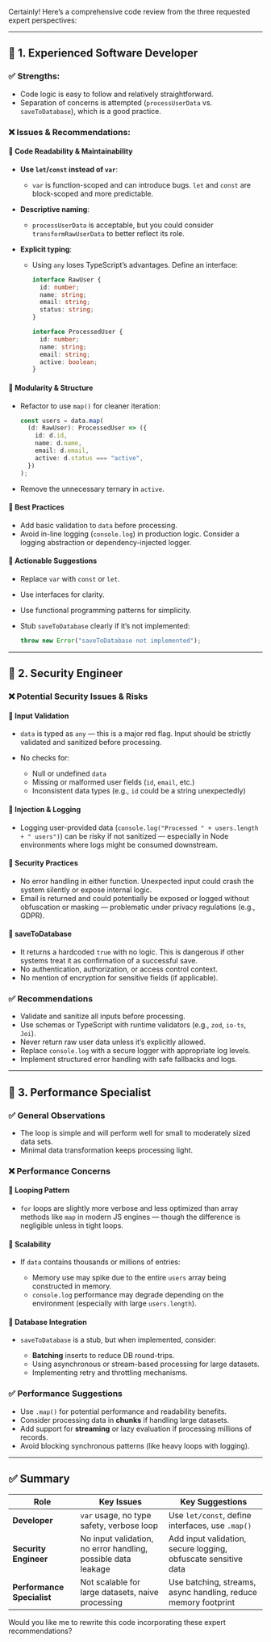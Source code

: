 Certainly! Here’s a comprehensive code review from the three requested expert perspectives:

---

## 🔹 1. Experienced Software Developer

### ✅ **Strengths:**

- Code logic is easy to follow and relatively straightforward.
- Separation of concerns is attempted (`processUserData` vs. `saveToDatabase`), which is a good practice.

### ❌ **Issues & Recommendations:**

#### 🔸 **Code Readability & Maintainability**

- **Use `let`/`const` instead of `var`**:

  - `var` is function-scoped and can introduce bugs. `let` and `const` are block-scoped and more predictable.

- **Descriptive naming**:

  - `processUserData` is acceptable, but you could consider `transformRawUserData` to better reflect its role.

- **Explicit typing**:

  - Using `any` loses TypeScript’s advantages. Define an interface:

    ```ts
    interface RawUser {
      id: number;
      name: string;
      email: string;
      status: string;
    }

    interface ProcessedUser {
      id: number;
      name: string;
      email: string;
      active: boolean;
    }
    ```

#### 🔸 **Modularity & Structure**

- Refactor to use `map()` for cleaner iteration:

  ```ts
  const users = data.map(
    (d: RawUser): ProcessedUser => ({
      id: d.id,
      name: d.name,
      email: d.email,
      active: d.status === "active",
    })
  );
  ```

- Remove the unnecessary ternary in `active`.

#### 🔸 **Best Practices**

- Add basic validation to `data` before processing.
- Avoid in-line logging (`console.log`) in production logic. Consider a logging abstraction or dependency-injected logger.

#### 🔸 **Actionable Suggestions**

- Replace `var` with `const` or `let`.
- Use interfaces for clarity.
- Use functional programming patterns for simplicity.
- Stub `saveToDatabase` clearly if it’s not implemented:

  ```ts
  throw new Error("saveToDatabase not implemented");
  ```

---

## 🔹 2. Security Engineer

### ❌ **Potential Security Issues & Risks**

#### 🔸 **Input Validation**

- `data` is typed as `any` — this is a major red flag. Input should be strictly validated and sanitized before processing.
- No checks for:

  - Null or undefined `data`
  - Missing or malformed user fields (`id`, `email`, etc.)
  - Inconsistent data types (e.g., `id` could be a string unexpectedly)

#### 🔸 **Injection & Logging**

- Logging user-provided data (`console.log("Processed " + users.length + " users")`) can be risky if not sanitized — especially in Node environments where logs might be consumed downstream.

#### 🔸 **Security Practices**

- No error handling in either function. Unexpected input could crash the system silently or expose internal logic.
- Email is returned and could potentially be exposed or logged without obfuscation or masking — problematic under privacy regulations (e.g., GDPR).

#### 🔸 **saveToDatabase**

- It returns a hardcoded `true` with no logic. This is dangerous if other systems treat it as confirmation of a successful save.
- No authentication, authorization, or access control context.
- No mention of encryption for sensitive fields (if applicable).

### ✅ **Recommendations**

- Validate and sanitize all inputs before processing.
- Use schemas or TypeScript with runtime validators (e.g., `zod`, `io-ts`, `Joi`).
- Never return raw user data unless it’s explicitly allowed.
- Replace `console.log` with a secure logger with appropriate log levels.
- Implement structured error handling with safe fallbacks and logs.

---

## 🔹 3. Performance Specialist

### ✅ **General Observations**

- The loop is simple and will perform well for small to moderately sized data sets.
- Minimal data transformation keeps processing light.

### ❌ **Performance Concerns**

#### 🔸 **Looping Pattern**

- `for` loops are slightly more verbose and less optimized than array methods like `map` in modern JS engines — though the difference is negligible unless in tight loops.

#### 🔸 **Scalability**

- If `data` contains thousands or millions of entries:

  - Memory use may spike due to the entire `users` array being constructed in memory.
  - `console.log` performance may degrade depending on the environment (especially with large `users.length`).

#### 🔸 **Database Integration**

- `saveToDatabase` is a stub, but when implemented, consider:

  - **Batching** inserts to reduce DB round-trips.
  - Using asynchronous or stream-based processing for large datasets.
  - Implementing retry and throttling mechanisms.

### ✅ **Performance Suggestions**

- Use `.map()` for potential performance and readability benefits.
- Consider processing data in **chunks** if handling large datasets.
- Add support for **streaming** or lazy evaluation if processing millions of records.
- Avoid blocking synchronous patterns (like heavy loops with logging).

---

## ✅ Summary

| Role                       | Key Issues                                                    | Key Suggestions                                                |
| -------------------------- | ------------------------------------------------------------- | -------------------------------------------------------------- |
| **Developer**              | `var` usage, no type safety, verbose loop                     | Use `let/const`, define interfaces, use `.map()`               |
| **Security Engineer**      | No input validation, no error handling, possible data leakage | Add input validation, secure logging, obfuscate sensitive data |
| **Performance Specialist** | Not scalable for large datasets, naive processing             | Use batching, streams, async handling, reduce memory footprint |

Would you like me to rewrite this code incorporating these expert recommendations?
